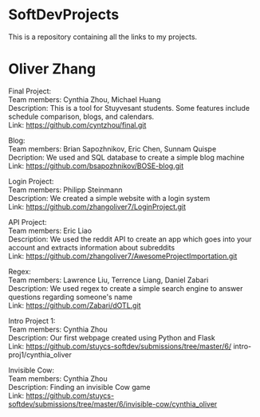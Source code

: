 # SoftDevProjects
This is a repository containing all the links to my projects.

# Oliver Zhang

Final Project:   
  Team members: Cynthia Zhou, Michael Huang  
  Description: This is a tool for Stuyvesant students. Some features include schedule comparison, blogs, and calendars.  
  Link: https://github.com/cyntzhou/final.git  
  
Blog:  
  Team members: Brian Sapozhnikov, Eric Chen, Sunnam Quispe  
  Decription: We used and SQL database to create a simple blog machine  
  Link: https://github.com/bsapozhnikov/BOSE-blog.git  
  
Login Project:  
  Team members: Philipp Steinmann  
  Description: We created a simple website with a login system  
  Link: https://github.com/zhangoliver7/LoginProject.git  

API Project:  
  Team members: Eric Liao  
  Description: We used the reddit API to create an app which goes into your account and extracts information about subreddits  
  Link: https://github.com/zhangoliver7/AwesomeProjectImportation.git  
  
Regex:  
  Team members: Lawrence Liu, Terrence Liang, Daniel Zabari  
  Description: We used regex to create a simple search engine to answer questions regarding someone's name  
  Link: https://github.com/Zabari/dOTL.git  
  
Intro Project 1:  
  Team members: Cynthia Zhou  
  Description: Our first webpage created using Python and Flask  
  Link: https://github.com/stuycs-softdev/submissions/tree/master/6/ intro-proj1/cynthia_oliver  

Invisible Cow:  
  Team members: Cynthia Zhou  
  Description: Finding an invisible Cow game  
  Link: https://github.com/stuycs-softdev/submissions/tree/master/6/invisible-cow/cynthia_oliver  

